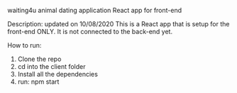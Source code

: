waiting4u animal dating application React app for front-end

Description: updated on 10/08/2020
This is a React app that is setup for the front-end ONLY. 
It is not connected to the back-end yet. 

How to run:
1. Clone the repo
2. cd into the client folder
3. Install all the dependencies
4. run: npm start